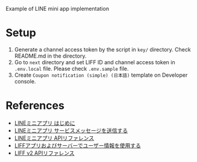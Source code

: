 Example of LINE mini app implementation

# Setup
1. Generate a channel access token by the script in `key/` directory. Check README.md in the directory.
2. Go to `next` directory and set LIFF ID and channel access token in `.env.local` file. Please check `.env.sample` file.
3. Create `Coupon notification (simple) (日本語)` template on Developer console.

# References
- [LINEミニアプリ はじめに](https://developers.line.biz/ja/docs/line-mini-app/quickstart/)
- [LINEミニアプリ サービスメッセージを送信する](https://developers.line.biz/ja/docs/line-mini-app/develop/service-messages/)
- [LINEミニアプリ APIリファレンス](https://developers.line.biz/ja/reference/line-mini-app/)
- [LIFFアプリおよびサーバーでユーザー情報を使用する](https://developers.line.biz/ja/docs/liff/using-user-profile/)
- [LIFF v2 APIリファレンス](https://developers.line.biz/ja/reference/liff/)